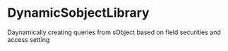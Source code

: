DynamicSobjectLibrary
=====================

Daynamically creating queries from sObject based on field securities and access setting
